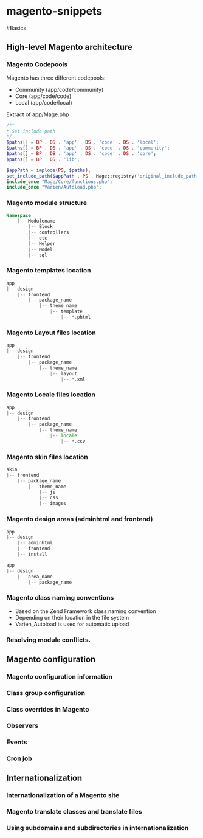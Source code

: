 magento-snippets
================

#Basics

## High-level Magento architecture 

### Magento Codepools

Magento has three different codepools:

* Community (app/code/community)
* Core (app/code/code)
* Local (app/code/local)

Extract of app/Mage.php

```php
/**
* Set include path
*/
$paths[] = BP . DS . 'app' . DS . 'code' . DS . 'local';
$paths[] = BP . DS . 'app' . DS . 'code' . DS . 'community';
$paths[] = BP . DS . 'app' . DS . 'code' . DS . 'core';
$paths[] = BP . DS . 'lib';

$appPath = implode(PS, $paths);
set_include_path($appPath . PS . Mage::registry('original_include_path'));
include_once "Mage/Core/functions.php";
include_once "Varien/Autoload.php";
```

### Magento module structure

```php
Namespace
	|-- Modulename
		|-- Block
		|-- controllers
		|-- etc
		|-- Helper
		|-- Model
		|-- sql
```

### Magento templates location

```php
app
|-- design
	|-- frontend
		|-- package_name
			|-- theme_name
				|-- template
					|-- *.phtml
```

### Magento Layout files location

```php
app
|-- design
	|-- frontend
		|-- package_name
			|-- theme_name
				|-- layout
					|-- *.xml
```

### Magento Locale files location

```php
app
|-- design
	|-- frontend
		|-- package_name
			|-- theme_name
				|-- locale
					|-- *.csv
```

### Magento skin files location

```php
skin
|-- frontend
	|-- package_name
		|-- theme_name
			|-- js
			|-- css
			|-- images
```

### Magento design areas (adminhtml and frontend)

```php
app
|-- design
	|-- adminhtml
	|-- frontend
	|-- install
```

```php
app
|-- design
	|-- area_name
		|-- package_name
```

### Magento class naming conventions

 * Based on the Zend Framework class naming convention
 * Depending on their location in the file system
 * Varien_Autoload is used for automatic upload

### Resolving module conflicts. 

## Magento configuration

### Magento configuration information

### Class group configuration 

### Class overrides in Magento

### Observers

### Events

### Cron job 

## Internationalization 

### Internationalization of a Magento site

### Magento translate classes and translate files

### Using subdomains and subdirectories in internationalization

 	